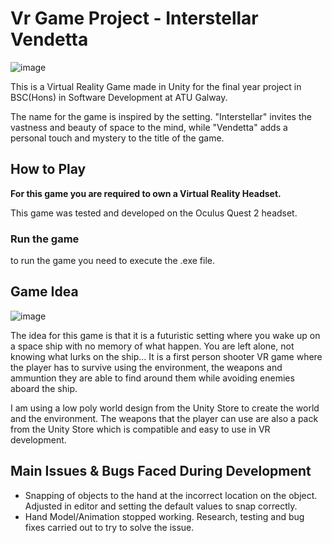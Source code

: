 # Vr Game Project - Interstellar Vendetta
![image](https://github.com/user-attachments/assets/1c8c44d4-aca7-4760-943b-e8e435e9d057)

This is a Virtual Reality Game made in Unity for the final year project in BSC(Hons) in Software Development at ATU Galway.

The name for the game is inspired by the setting. "Interstellar" invites the vastness and beauty of space to the mind, while "Vendetta" adds a personal touch and mystery to the title of the game.

## How to Play
**For this game you are required to own a Virtual Reality Headset.**

This game was tested and developed on the Oculus Quest 2 headset.

### Run the game
to run the game you need to execute the .exe file.

## Game Idea
![image](https://github.com/user-attachments/assets/d6cebda1-f4e5-41f2-b530-11cc0ce215ae)

The idea for this game is that it is a futuristic setting where you wake up on a space ship with no memory of what happen. You are left alone, not knowing what lurks on the ship...
It is a first person shooter VR game where the player has to survive using the environment, the weapons and ammuntion they are able to find around them while avoiding enemies aboard the ship.

I am using a low poly world design from the Unity Store to create the world and the environment. 
The weapons that the player can use are also a pack from the Unity Store which is compatible and easy to use in VR development.

## Main Issues & Bugs Faced During Development
- Snapping of objects to the hand at the incorrect location on the object. Adjusted in editor and setting the default values to snap correctly.
- Hand Model/Animation stopped working. Research, testing and bug fixes carried out to try to solve the issue.
